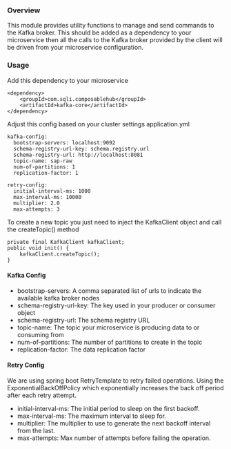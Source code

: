 ### Overview

This module provides utility functions to manage and send commands to the Kafka broker.
This should be added as a dependency to your microservice then all the calls to the Kafka broker provided by the client will be driven from your microservice configuration.

### Usage

Add this dependency to your microservice

````
<dependency>
    <groupId>com.sqli.composablehub</groupId>
    <artifactId>kafka-core</artifactId>
</dependency>
````

Adjust this config based on your cluster settings application.yml

````
kafka-config:
  bootstrap-servers: localhost:9092
  schema-registry-url-key: schema.registry.url
  schema-registry-url: http://localhost:8081
  topic-name: sap-raw
  num-of-partitions: 1
  replication-factor: 1
  
retry-config:
  initial-interval-ms: 1000
  max-interval-ms: 10000
  multiplier: 2.0
  max-attempts: 3
````

To create a new topic you just need to inject the KafkaClient object and call the createTopic() method

````
private final KafkaClient kafkaClient;
public void init() {
    kafkaClient.createTopic();
}
````

#### Kafka Config

* bootstrap-servers: A comma separated list of urls to indicate the available kafka broker nodes
* schema-registry-url-key: The key used in your producer or consumer object
* schema-registry-url: The schema registry URL
* topic-name: The topic your microservice is producing data to or consuming from
* num-of-partitions: The number of partitions to create in the topic
* replication-factor: The data replication factor

#### Retry Config

We are using spring boot RetryTemplate to retry failed operations. Using the ExponentialBackOffPolicy which exponentially increases the back off period after each retry attempt.

* initial-interval-ms: The initial period to sleep on the first backoff.
* max-interval-ms: The maximum interval to sleep for.
* multiplier: The multiplier to use to generate the next backoff interval from the last.
* max-attempts: Max number of attempts before failing the operation.